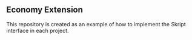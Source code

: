 ## Economy Extension

This repository is created as an example of how to implement the Skript interface in each project.
